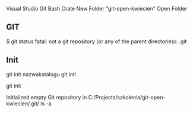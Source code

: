 Visual Studio
Git Bash
Crate New Folder "git-open-kwiecien"
Open Folder

## GIT 
$ git status
fatal: not a git repository (or any of the parent directories): .git

## Init
git init nazwakatalogu
git init .

git init

Initialized empty Git repository in C:/Projects/szkolenia/git-open-kwiecien/.git/
ls -a
